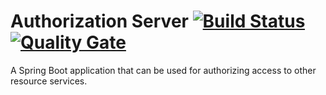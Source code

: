 # Authorization Server [![Build Status](https://travis-ci.org/juniorhamish/auth-server.svg?branch=master)](https://travis-ci.org/juniorhamish/auth-server) [![Quality Gate](https://sonarcloud.io/api/badges/gate?key=uk.co.dajohnston:auth-server)](https://sonarcloud.io/dashboard/index/uk.co.dajohnston:auth-server)

A Spring Boot application that can be used for authorizing access to other resource services.
